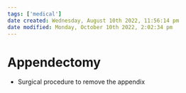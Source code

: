 ```yaml
---
tags: ['medical']
date created: Wednesday, August 10th 2022, 11:56:14 pm
date modified: Monday, October 10th 2022, 2:02:34 pm
---
```


# Appendectomy
- Surgical procedure to remove the appendix



